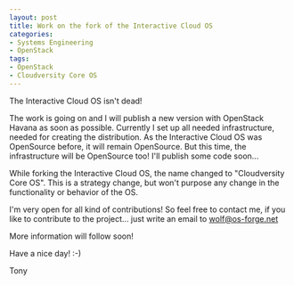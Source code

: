 ```yaml
---
layout: post
title: Work on the fork of the Interactive Cloud OS
categories:
- Systems Engineering
- OpenStack
tags:
- OpenStack
- Cloudversity Core OS
---
```

The Interactive Cloud OS isn't dead!


The work is going on and I will publish a new version with OpenStack Havana as soon as possible. Currently I set up all needed infrastructure, needed for creating the distribution. As the Interactive Cloud OS was OpenSource before, it will remain OpenSource. But this time, the infrastructure will be OpenSource too! I'll publish some code soon...


While forking the Interactive Cloud OS, the name changed to "Cloudversity Core OS". This is a strategy change, but won't purpose any change in the functionality or behavior of the OS.


I'm very open for all kind of contributions! So feel free to contact me, if you like to contribute to the project... just write an email to wolf@os-forge.net


More information will follow soon!


Have a nice day! :-)


Tony


